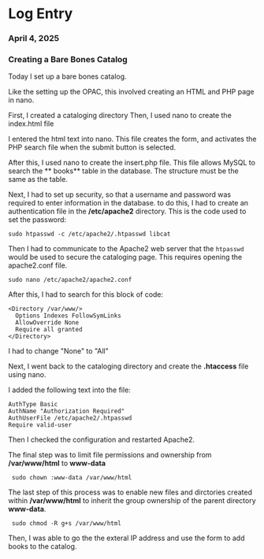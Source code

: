 # Log Entry
### April 4, 2025

### **Creating a Bare Bones Catalog**

Today I set up a bare bones catalog.

Like the setting up the OPAC, this involved creating an HTML and PHP page in nano.

First, I created a cataloging directory
Then, I used nano to create the index.html file

I entered the html text into nano. 
This file creates the form, and activates the PHP search file when the submit button is selected.

After this, I used nano to create the insert.php file. This file allows MySQL to search the ** books** table in the database.
The structure must be the same as the table. 

Next, I had to set up security, so that a username and password was required to enter information in the database. 
to do this, I had to create an authentication file in the **/etc/apache2** directory. 
This is the code used to set the password: 

```
sudo htpasswd -c /etc/apache2/.htpasswd libcat
```

Then I had to communicate to the Apache2 web server that the `htpasswd` would be used to secure the cataloging page. 
This requires opening the apache2.conf file. 
```
sudo nano /etc/apache2/apache2.conf
```

After this, I had to search for this block of code: 

```
<Directory /var/www/>
  Options Indexes FollowSymLinks
  AllowOverride None
  Require all granted
</Directory>
```
I had to change "None" to "All" 

Next, I went back to the cataloging directory and create the **.htaccess** file using nano. 

I added the following text into the file:

```
AuthType Basic
AuthName "Authorization Required"
AuthUserFile /etc/apache2/.htpasswd
Require valid-user
```

Then I checked the configuration and restarted Apache2. 

The final step was to limit file permissions and ownership from **/var/www/html** to **www-data**

```
 sudo chown :www-data /var/www/html
```

The last step of this process was to enable new files and dirctories created within **/var/www/html** to inherit the group ownership of the parent directory **www-data**.  

```
 sudo chmod -R g+s /var/www/html
```

Then, I was able to go the the exteral IP address and use the form to add books to the catalog. 
